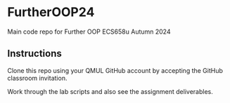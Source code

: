 # FurtherOOP24
Main code repo for Further OOP ECS658u Autumn 2024

## Instructions

Clone this repo using your QMUL GitHub account by accepting the GitHub classroom invitation.

Work through the lab scripts and also see the assignment deliverables.


